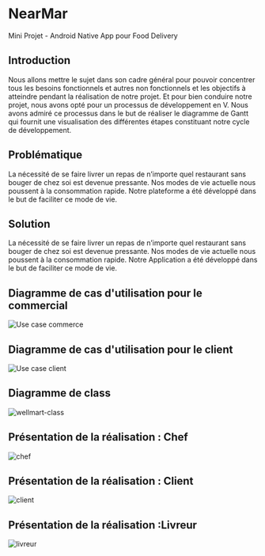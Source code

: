 # NearMar
Mini Projet - Android Native App pour Food Delivery

## Introduction
Nous allons mettre le sujet dans son cadre général pour pouvoir concentrer tous les besoins fonctionnels et autres non fonctionnels et les objectifs à atteindre pendant la réalisation de notre projet. Et pour bien conduire notre projet, nous avons opté pour un processus de développement en V. Nous avons admiré ce processus dans le but de réaliser le diagramme de Gantt qui fournit une visualisation des différentes étapes constituant notre cycle de développement.

## Problématique
La nécessité de se faire livrer un repas de n’importe quel restaurant sans bouger de chez soi est devenue pressante. Nos modes de vie actuelle nous poussent à la consommation rapide. Notre plateforme a été développé dans le but de faciliter ce mode de vie. 

## Solution
La nécessité de se faire livrer un repas de n’importe quel restaurant sans bouger de chez soi est devenue pressante.
Nos modes de vie actuelle nous poussent à la consommation rapide. Notre Application a été développé dans le but de faciliter ce mode de vie.

## Diagramme de cas d'utilisation pour le commercial
![Use case commerce](https://user-images.githubusercontent.com/60274428/199039629-697a6d83-078c-4d77-bdc7-1c7a4ac11b3a.png)
## Diagramme de cas d'utilisation pour le client
![Use case client](https://user-images.githubusercontent.com/60274428/199039620-4ef559b7-323d-41ac-a92b-09681a6fd472.png)
## Diagramme de class 
![wellmart-class](https://user-images.githubusercontent.com/60274428/120299683-216af100-c2c3-11eb-8444-6b31141c8d55.png)
## Présentation de la réalisation : Chef
![chef](https://user-images.githubusercontent.com/60274428/211218115-2688d5d3-12bd-46e9-9b80-f3345e0ba581.JPG)
## Présentation de la réalisation : Client
![client](https://user-images.githubusercontent.com/60274428/211218100-f7bc9f37-dcec-41c7-b18b-1d373f9abb1e.JPG)
## Présentation de la réalisation :Livreur
![livreur](https://user-images.githubusercontent.com/60274428/211218122-99bc64bf-f44f-43e2-b6e5-184c9f378abf.JPG)
